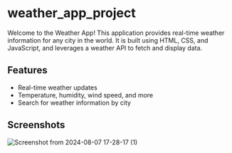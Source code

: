 # weather_app_project

Welcome to the Weather App! This application provides real-time weather information for any city in the world. It is built using HTML, CSS, and JavaScript, and leverages a weather API to fetch and display data.

## Features

- Real-time weather updates
- Temperature, humidity, wind speed, and more
- Search for weather information by city

## Screenshots

![Screenshot from 2024-08-07 17-28-17 (1)](https://github.com/user-attachments/assets/7bc83c48-f14f-4124-a33c-e99137c8aa8a)
